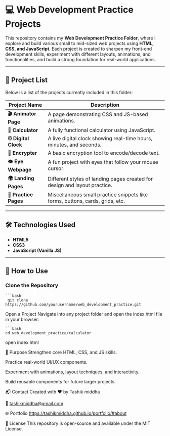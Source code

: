 # 💻 Web Development Practice Projects

This repository contains my **Web Development Practice Folder**, where I explore and build various small to mid-sized web projects using **HTML, CSS, and JavaScript**. Each project is created to sharpen my front-end development skills, experiment with different layouts, animations, and functionalities, and build a strong foundation for real-world applications.

---

## 📁 Project List

Below is a list of the projects currently included in this folder:

| Project Name       | Description |
|--------------------|-------------|
| **🎬 Animator Page**     | A page demonstrating CSS and JS-based animations. |
| **🧮 Calculator**        | A fully functional calculator using JavaScript. |
| **⏰ Digital Clock**     | A live digital clock showing real-time hours, minutes, and seconds. |
| **🔐 Encrypter**         | A basic encryption tool to encode/decode text. |
| **👁️ Eye Webpage**      | A fun project with eyes that follow your mouse cursor. |
| **🌍 Landing Pages**     | Different styles of landing pages created for design and layout practice. |
| **🧪 Practice Pages**    | Miscellaneous small practice snippets like forms, buttons, cards, grids, etc. |

---

## 🛠️ Technologies Used

- **HTML5**
- **CSS3**
- **JavaScript (Vanilla JS)**

---

## 🚀 How to Use

### Clone the Repository
    ```bash
     git clone https://github.com/yourusername/web_development_practice.git
Open a Project
Navigate into any project folder and open the index.html file in your browser:

    ```bash
    cd web_development_practice/calculator
open index.html

🧠 Purpose
Strengthen core HTML, CSS, and JS skills.

Practice real-world UI/UX components.

Experiment with animations, layout techniques, and interactivity.

Build reusable components for future larger projects.


📬 Contact
Created with ❤️ by Tashik middha


📧 tashikmiddha@gmail.com

🌐 Portfolio https://tashikmiddha.github.io/portfolio/#about

📝 License
This repository is open-source and available under the MIT License.

